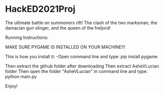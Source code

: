 # HackED2021Proj
The ultimate battle on summoners rift! The clash of the two marksman, the damacian gun slinger, and the queen of the freljord!

Running Instructions:

  MAKE SURE PYGAME IS INSTALLED ON YOUR MACHINE!!!
  
  This is how you install it:
    -Open command line and type:
        pip install pygame
  
  Then extract the github folder after downloading
  Then extract AsheVLucian folder
  Then open the folder "AsheVLucian" in command line and type:
  python main.py
  
  Enjoy!
